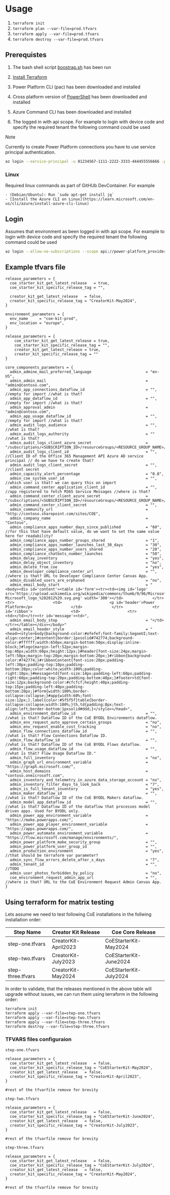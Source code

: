 # Usage

1. `terraform init`
1. `terraform plan --var-file=prod.tfvars`
1. `terraform apply --var-file=prod.tfvars`
1. `terraform destroy --var-file=prod.tfvars`

## Prerequistes

1. The bash shell script [boostrap.sh](../../bootstrap/README.md) has been run

1. [Install Terraform](https://developer.hashicorp.com/terraform/tutorials/aws-get-started/install-cli)

1. Power Platform CLI (pac) has been downloaded and installed

1. Cross platform version of [PowerShell](https://learn.microsoft.com/powershell/scripting/install/installing-powershell) has been downloaded and installed

1. Azure Command CLI has been downloaded and installed

1. The logged in with api scope. For example to login with device code and specify the required tenant the following command could be used

> [!NOTE]
> Currently to create Power Platform connections you have to use service principal authentication.

```bash
az login --service-principal -u 01234567-1111-2222-3333-444455556666 -p abcdef1234354567890 --tenant 01234567-1111-2222-3333-444455556666
```



### Linux

Required linux commands as part of GitHUb DevContainer. For example

    - (Debian/Ubuntu): Run `sudo apt-get install jq`
    - [Install the Azure CLI on Linux](https://learn.microsoft.com/en-us/cli/azure/install-azure-cli-linux)

## Login

Assumes that environment as been logged in with api scope. For example to login with device code and specify the required tenant the following command could be used

```bash
az login --allow-no-subscriptions --scope api://power-platform_provider_terraform/.default --use-device-code --tenant 01234567-1111-2222-3333-444455556666
```

## Example tfvars file

```hcl
release_parameters = {
  coe_starter_kit_get_latest_release   = true,
  coe_starter_kit_specific_release_tag = "",

  creator_kit_get_latest_release   = false,
  creator_kit_specific_release_tag = "CreatorKit-May2024",
}

environment_parameters = {
  env_name     = "coe-kit-prod",
  env_location = "europe",
}

release_parameters = {
    coe_starter_kit_get_latest_release = true,
    coe_starter_kit_specific_release_tag = "",
    creator_kit_get_latest_release = true,
    creator_kit_specific_release_tag = ""
}

core_components_parameters = {
  admin_admine_mail_preferred_language                        = "en-US",
  admin_admin_mail                                            = "admin@contoso.com",
  admin_app_connections_dataflow_id                           = "", //empty for import //what is that?
  admin_app_dataflow_id                                       = "", //empty for import //what is that?
  admin_approval_admin                                        = "admin@contoso.com",
  admin_app_usage_dataflow_id                                 = "", //empty for import //what is that?
  admin_audit_logs_audience                                   = "", //what is that?
  admin_audit_logs_authority                                  = ""  //what is that?
  admin_audit_logs_client_azure_secret                        = "/subscriptions/<SUBSCRIPTION_ID>/resourceGroups/<RESOURCE_GROUP_NAME>/providers/Microsoft.KeyVault/vaults/<KV_NAME>/secrets/<SECRET_NAME>",
  admin_audit_logs_client_id                                  = "", //Client ID of the Office 365 Management API Azure AD service principal // do we have to create that?
  admin_audit_logs_client_secret                              = "", //client secret
  admin_capacity_alert_percentage                             = "0.8",
  admin_coe_system_user_id                                    = "", //which user is that? we can query this on import
  admin_command_center_application_client_id                  = "", //app registered to fetch M365 Service Messages //where is that?
  admin_command_center_client_azure_secret                    = "/subscriptions/<SUBSCRIPTION_ID>/resourceGroups/<RESOURCE_GROUP_NAME>/providers/Microsoft.KeyVault/vaults/<KV_NAME>/secrets/<SECRET_NAME>",
  admin_command_center_client_secret                          = "",
  admin_community_url                                         = "http://contoso.sharepoint.com/sites/COE",
  admin_company_name                                          = "Contoso",
  admin_compliance_apps_number_days_since_published           = "60", //for this that have default value, do we want to set the same value here for readability?
  admin_compliance_apps_number_groups_shared                  = "1",
  admin_compliance_apps_number_launches_last_30_days          = "30",
  admin_compliance_apps_number_users_shared                   = "20",
  admin_compliance_chatbots_number_launches                   = "50",
  admin_delay_inventory                                       = "yes",
  admin_delay_object_inventory                                = "no",
  admin_delete_from_coe                                       = "yes",
  admin_developer_compliance_center_url                       = "", //where is that? URL to Developer Compliance Center Canvas App.
  admin_disabled_users_are_orphaned                           = "no",
  admin_email_body_start                                      = "<body><div id='content'><table id='form'><tr><td><img id='logo' src='https://upload.wikimedia.org/wikipedia/commons/thumb/9/96/Microsoft_logo_%282012%29.svg/1280px-Microsoft_logo_%282012%29.svg.png' width='300'></td>             </tr>             <tr>                 <td>                     <p id='header'>Power Platform</p>                 </td>             </tr>             <tr id='ribbon'>                 <td>                     <tr>                       <td></td></tr><tr id='message'><td>",
  admin_email_body_stop                                       = "</td></tr></table></div></body>"
  admin_email_header_style                                    = "<head><style>body{background-color:#efefef;font-family:SegoeUI;text-align:center;}#content{border:1pxsolid#742774;background-color:#ffffff;width:650px;margin-bottom:50px;display:inline-block;}#logo{margin-left:52px;margin-top:40px;width:60px;height:12px;}#header{font-size:24px;margin-left:50px;margin-top:20px;margin-bottom:20px;}#ribbon{background-color:#742774;}#ribbonContent{font-size:20px;padding-left:30px;padding-top:10px;padding-bottom:20px;color:white;width:100%;padding-right:10px;}#message>td{font-size:14px;padding-left:60px;padding-right:60px;padding-top:20px;padding-bottom:40px;}#footer>td{font-size:12px;background-color:#cfcfcf;height:40px;padding-top:15px;padding-left:40px;padding-bottom:20px;}#form{width:100%;border-collapse:collapse;}#app{width:60%;font-size:12px;}.label{color:#5f5f5f}table{border-collapse:collapse;width:100%;}th,td{padding:8px;text-align:left;border-bottom:1pxsolid#ddd;}</style></head>",
  admin_environment_dataflow_id                               = "", //what is that? Dataflow ID of the CoE BYODL Environments dataflow.
  admin_env_request_auto_approve_certain_groups               = "no",
  admin_env_request_enable_cost_tracking                      = "no",
  admin_flow_connections_dataflow_id                          = "", //what is that? Flow Connections Dataflow ID.
  admin_flow_dataflow_id                                      = "", //what is that? Dataflow ID of the CoE BYODL Flows dataflow.
  admin_flow_usage_dataflow_id                                = "", //what is that? Flow Usage Dataflow ID."
  admin_full_inventory                                        = "no",
  admin_graph_url_environment_variable                        = "https://graph.microsoft.com/",
  admin_host_domains                                          = "contoso.onmicrosoft.com",
  admin_inventory_and_telemetry_in_azure_data_storage_account = "no",
  admin_inventory_filter_days_to_look_back                    = "7",
  admin_is_full_tenant_inventory                              = "yes",
  admin_maker_dataflow_id                                     = "", //what is that? Dataflow ID of the CoE BYODL Makers dataflow.
  admin_model_app_dataflow_id                                 = "", //what is that? Dataflow ID of the dataflow that processes model driven apps. Used for BYODL only.
  admin_power_app_environment_variable                        = "https://make.powerapps.com/",
  admin_power_app_player_environment_variable                 = "https://apps.powerapps.com/",
  admin_power_automate_environment_variable                   = "https://flow.microsoft.com/manage/environments/",
  admin_power_platform_make_security_group                    = "",
  admin_power_platform_user_group_id                          = "",
  admin_production_environment                                = "yes", //that should be terraform var parameter?
  admin_sync_flow_errors_delete_after_x_days                  = "7",
  admin_tenant_id                                             = "", //TODO
  admin_user_photos_forbidden_by_policy                       = "no",
  coe_environment_request_admin_app_url                       = "", //where is that? URL to the CoE Environment Request Admin Canvas App.
}
```

## Using terraform for matrix testing

Lets assume we need to test following CoE installations in the follwing installation order:

| Step Name | Creator Kit Release | Coe Core Release |
| -------------| ------------- | ------------- |
| step-one.tfvars |CreatorKit-April2023 | CoEStarterKit-May2024 |
| step-two.tfvars |CreatorKit-July2023 | CoEStarterKit-June2024 |
| step-three.tfvars |CreatorKit-May2024 | CoEStarterKit-July2024 |

In order to validate, that the releases mentioned in the above table will upgrade without issues, we can run them using terraform in the following order:

```hcl
terraform init
terraform apply --var-file=step-one.tfvars
terraform apply --var-file=step-two.tfvars
terraform apply --var-file=step-three.tfvars
terraform destroy --var-file=step-three.tfvars
```

### TFVARS files configuraion

`step-one.tfvars`

```hcl
release_parameters = {
  coe_starter_kit_get_latest_release   = false,
  coe_starter_kit_specific_release_tag = "CoEStarterKit-May2024",
  creator_kit_get_latest_release   = false,
  creator_kit_specific_release_tag = "CreatorKit-April2023",
}

#rest of the tfvarfile remove for brevity
```

`step-two.tfvars`

```hcl
release_parameters = {
  coe_starter_kit_get_latest_release   = false,
  coe_starter_kit_specific_release_tag = "CoEStarterKit-June2024",
  creator_kit_get_latest_release   = false,
  creator_kit_specific_release_tag = "CreatorKit-July2023",
}

#rest of the tfvarfile remove for brevity
```

`step-three.tfvars`

```hcl
release_parameters = {
  coe_starter_kit_get_latest_release   = false,
  coe_starter_kit_specific_release_tag = "CoEStarterKit-July2024",
  creator_kit_get_latest_release   = false,
  creator_kit_specific_release_tag = "CreatorKit-May2024",
}

#rest of the tfvarfile remove for brevity
```
